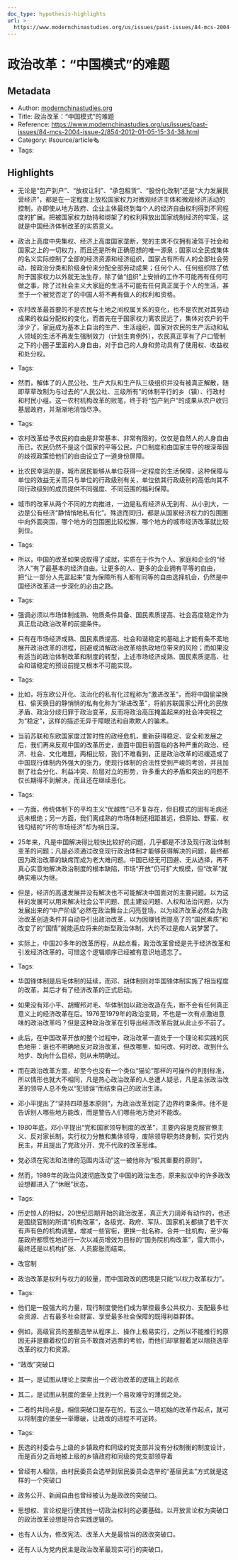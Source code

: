 ```yaml
---
doc_type: hypothesis-highlights
url: >-
  https://www.modernchinastudies.org/us/issues/past-issues/84-mcs-2004-issue-2/854-2012-01-05-15-34-38.html
---
```

# 政治改革：“中国模式”的难题
## Metadata
- Author: [modernchinastudies.org]()
- Title: 政治改革：“中国模式”的难题
- Reference: https://www.modernchinastudies.org/us/issues/past-issues/84-mcs-2004-issue-2/854-2012-01-05-15-34-38.html
- Category: #source/article🗞
- Tags:
## Highlights
- 无论是“包产到户”、“放权让利”、“承包租赁”、“股份化改制”还是“大力发展民营经济”，都是在一定程度上放松国家权力对微观经济主体和微观经济活动的控制，亦即使从地方政府、企业主体最终到每个人的经济自由权利得到不同程度的扩展。把被国家权力劫持和绑架了的权利释放出国家统制经济的牢笼，这就是中国经济体制改革的实质意义。

- 政治上高度中央集权、经济上高度国家垄断，党的主席不仅拥有凌驾于社会和国家之上的一切权力，而且还是所有正确思想的唯一源泉；国家以全民或集体的名义实际控制了全部的经济资源和经济组织，国家占有所有人的全部社会劳动，按政治分类和阶级身份来分配全部劳动成果；任何个人、任何组织除了依附于国家权力以外就无法生存，除了做“组织”上安排的工作不可能再有任何可做之事，除了过社会主义大家庭的生活不可能有任何真正属于个人的生活，甚至于一个被党否定了的中国人将不再有做人的权利和资格。

- 农村改革最首要的不是农民与土地之间权属关系的变化，也不是农民对其劳动成果的收益分配权的变化，而首先在于国家权力离农民远了，集体对农户的干涉少了，家庭成为基本上自治的生产、生活组织，国家对农民的生产活动和私人领域的生活不再发生强制效力（计划生育例外），农民真正享有了户口管制之下的小圈子里面的人身自由，对于自己的人身和劳动具有了使用权、收益权和处分权。


- Tags:

- 然而，解体了的人民公社、生产大队和生产队三级组织并没有被真正解散，随即草草改制为与过去的“人民公社、三级所有”的体制平行的乡（镇）、行政村和村民小组。这一农村机构改革的败笔，终于将“包产到户”的成果从农户收归基层政府，并渐渐地消蚀尽净。


- Tags:

- 农村改革给予农民的自由是非常基本、非常有限的，仅仅是自然人的人身自由而已，农民仍然不是这个国家的平等公民，户口制度和由国家主导的根深蒂固的歧视政策给他们的自由设立了一道身份屏障。

- 比农民幸运的是，城市居民能够从单位获得一定程度的生活保障，这种保障与单位的效益无关而只与单位的行政级别有关，单位依其行政级别的高低向其不同行政级别的成员提供不同强度、不同范围的福利保障。

- 城市的改革从两个不同的方向推进，一边是私有经济从无到有、从小到大，一边是公有经济“静悄悄地私有化”。殊途而同归，都是从国家经济权力的包围圈中向外面突围，哪个地方的包围圈比较松懈，哪个地方的城市经济改革就比较到位。


- Tags:

- 所以，中国的改革如果说取得了成就，实质在于作为个人、家庭和企业的“经济人”有了最基本的经济自由。让更多的人、更多的企业拥有平等的自由，把“让一部分人先富起来”变为保障所有人都有同等的自由选择机会，仍然是中国经济改革进一步深化的必由之路。


- Tags:

- 强调必须以市场体制成熟、物质条件具备、国民素质提高、社会高度稳定作为真正启动政治改革的前提条件。

- 只有在市场经济成熟、国民素质提高、社会和谐稳定的基础上才能有条不紊地展开政治改革的进程，回避或消解政治改革给执政地位带来的风险；而如果没有适当的政治体制改革和制度的转型，上述市场经济成熟、国民素质提高、社会和谐稳定的预设前提又根本不可能实现。


- Tags:

- 比如，将东欧公开化、法治化的私有化过程称为“激进改革”，而将中国偷梁换柱、偷天换日的静悄悄的私有化称为“渐进改革”，将前苏联国家公开化的民族矛盾、政治分歧归罪于政治变革，反而将政治高压掩盖起来的社会冲突视之为“稳定”，这样的描述无异于障眼法和自欺欺人的骗术。

- 当前苏联和东欧国家度过暂时性的政经危机，重新获得稳定、安全和发展之后，我们再来反观中国的改革历史，直面中国目前面临的各种严重的政治、经济、社会、文化难题，两相比较，我们不难看到，正是政治改革的迟缓造成了中国现行体制内外强大的张力，使现行体制的合法性受到严峻的考验，并且加剧了社会分化、利益冲突、阶层对立的形势，许多重大的矛盾和突出的问题不仅长期得不到解决，而且还在继续恶化。


- Tags:

- 一方面，传统体制下的平均主义“优越性”已不复存在，但旧模式的固有毛病还远未根绝；另一方面，我们离成熟的市场体制还相距甚远，但原始、野蛮、权钱勾结的“坏的市场经济”却为祸日深。

- 25年来，凡是中国解决得比较快比较好的问题，几乎都是不涉及现行政治体制变革的问题；凡是必须通过改变现行政治体制才能够获得解决的问题，最终都因为政治改革的缺席而成为老大难问题。中国已经无可回避、无从选择，再不真心实意地解决政治制度的根本缺陷，市场“开放”仍可扩大规模，但“改革”就确实难以为继。

- 但是，经济的高速发展并没有解决也不可能解决中国面对的主要问题。以为这样的发展可以用来解决社会公平问题、民主建设问题、人权和法治问题，以为发展出来的“中产阶级”必然在政治舞台上闪亮登场，以为经济改革必然会为政治改革创造条件并自动导引出政治改革，以为因赚钱而提高了的“国民素质”和改变了的“国情”就能适应将来的新型政治体制，大约不过是痴人说梦罢了。

- 实际上，中国20多年的改革历程，从起点看，政治改革曾经是先于经济改革和引发经济改革的，可惜这个逻辑顺序已经被有意识地遗忘了。


- Tags:

- 华国锋体制是后毛体制的延续，而邓、胡体制则对华国锋体制实施了相当程度的改革，其后才有了经济改革的正式启动。

- 如果没有邓小平、胡耀邦对毛、华体制加以政治改造在先，断不会有任何真正意义上的经济改革在后。1976至1979年的政治变局，不也是一次有点激进意味的政治改革吗？但是这种政治改革在引导出经济改革后就从此止步不前了。

- 此后，在中国改革开放的整个过程中，政治改革一直处于一个理论和实践的灰色地带：谁也不明确地反对政治改革，但改哪里、如何改、何时改、改到什么地步、改向什么目标，则从未明确过。

- 而在政治改革方面，却至今也没有一个类似“猫论”那样的可操作的判别标准，所以情形也就大不相同，凡是热心政治改革的人总遭人疑忌，凡是主张政治改革的领导人总不免以“犯错误”而结束自己的政治生涯。

- 邓小平提出了“坚持四项基本原则”，为政治改革划定了边界约束条件。他不是告诉别人哪些地方能改，而是警告人们哪些地方绝对不能改。

- 1980年底，邓小平提出“党和国家领导制度的改革”，主要内容是克服官僚主义、反对家长制，实行权力分散和集体领导，废除领导职务终身制，实行党内民主，并且提出了党政分开、党不代政的改革思维。

- 党必须在宪法和法律的范围内活动”这一被他称为“极其重要的原则”。

- 然而，1989年的政治风波彻底改变了中国的政治生态，原来拟议中的许多政改设想都进入了“休眠”状态。


- Tags:

- 历史惊人的相似，20世纪后期开始的政治改革，真正大刀阔斧有动作的，也还是围绕官制的所谓“机构改革”，各级党、政府、军队、国家机关都搞了若干次有声有色的机构调整，增减一些官衔，更换一批名称，合并一批机构，至少每届政府都惯性地进行一次以减员增效为目标的“国务院机构改革”，雷大雨小，最终还是以机构扩张、人员膨胀而结束。

- 改官制

- 政治改革是权利与权力的较量，而中国政改的困境是只能“以权力改革权力”。


- Tags:

- 他们是一股强大的力量，现行制度使他们成为掌控最多公共权力、支配最多社会资源、占有最多社会财富、享受最多社会保障的既得利益群体。

- 例如，高级官员的差额选举从程序上、操作上极易实行，之所以不能推行的原因无非是霸着权位的官员不敢面对选票的考验，而他们却掌握着足以阻挠选举改革的权力和资源。

- “政改”突破口

- 其一，是试图从理论上探索出一个政治改革的逻辑上的起点

- 其二，是试图从制度的堡垒上找到一个易攻难守的薄弱之处。

- 二者的共同点是，相信突破口是存在的，有这么一项初始的改革作起点，就可以将制度的堡垒一举爆破，让政改的进程不可逆转。


- Tags:

- 民选的村委会与上级的乡镇政府和同级的党支部并没有分权制衡的制度设计，而是百分之百地被上级的乡镇政府和同级的党支部领导着

- 曾经有人相信，由村民委员会选举到居民委员会选举的“基层民主”方式就是这样的一个突破口

- 政务公开、新闻自由也曾经被认为是政改的突破口。

- 思想权、言论权是行使其他一切政治权利的必要基础，以开放言论权为突破口的政治改革设想是符合实践逻辑的。

- 也有人认为，修改宪法、改革人大是最恰当的政改突破口。

- 还有人认为党内民主是政治改革最现实可行的突破口。

